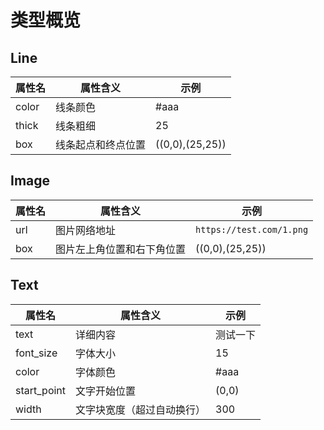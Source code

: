 # 类型概览

## Line

| 属性名 | 属性含义           | 示例            |
| ------ | ------------------ | --------------- |
| color  | 线条颜色           | #aaa            |
| thick  | 线条粗细           | 25              |
| box    | 线条起点和终点位置 | ((0,0),(25,25)) |


## Image

| 属性名 | 属性含义                   | 示例             |
| ------ | -------------------------- | ---------------- |
| url    | 图片网络地址               | `https://test.com/1.png` |
| box    | 图片左上角位置和右下角位置 | ((0,0),(25,25))  |

## Text

| 属性名      | 属性含义                   | 示例     |
| ----------- | -------------------------- | -------- |
| text        | 详细内容                   | 测试一下 |
| font_size   | 字体大小                   | 15       |
| color       | 字体颜色                   | #aaa     |
| start_point | 文字开始位置               | (0,0)    |
| width       | 文字块宽度（超过自动换行） | 300      |
